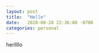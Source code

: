 ```yaml
---
layout: post
title:  "Hello"
date:   2020-08-28 22:36:00 -0700
categories: personal
---
```


herllllo